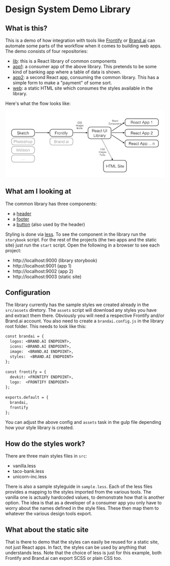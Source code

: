 # Design System Demo Library

## What is this?

This is a demo of how integration with tools like [Frontify](http://frontify.com) or [Brand.ai](http://brand.ai/) can automate some parts of the workflow when it comes to building web apps. The demo consists of four repositories:
- [lib](https://github.com/buildit/ds-demo/packages/lib): this is a React library of common components
- [app1](https://github.com/buildit/ds-demo/packages/app1): a consumer app of the above library. This pretends to be some kind of banking app where a table of data is shown.
- [app2](https://github.com/buildit/ds-demo/packages/app2): a second React app, consuming the common library. This has a simple form to make a "payment" of some sort.
- [web](https://github.com/buildit/ds-demo/packages/web): a static HTML site which consumes the styles available in the library.

Here's what the flow looks like:

![Design System demo components](docs/ds-demo-diagram.png)

## What am I looking at

The common library has three components:
- a [header](https://github.com/buildit/ds-demo-lib/blob/master/src/header/index.jsx)
- a [footer](https://github.com/buildit/ds-demo-lib/blob/master/src/footer/index.jsx)
- a [button](https://github.com/buildit/ds-demo-lib/blob/master/src/button/index.jsx) (also used by the header)

Styling is done via [less](http://lesscss.org/). To see the component in the library run the `storybook` script. For the rest of the projects (the two apps and the static site) just run the `start` script. Open the following in a browser to see each project:
- http://localhost:9000 (library storybook)
- http://localhost:9001 (app 1)
- http://localhost:9002 (app 2)
- http://localhost:9003 (static site)

## Configuration

The library currently has the sample styles we created already in the `src/assets` diretory. The `assets` script will download any styles you have and extract them there. Obviously you will need a respective Frontify and/or Brand.ai account. You also need to create a `brandai.config.js` in the library root folder. This needs to look like this:

```
const brandai = {
  logos: <BRAND.AI ENDPOINT>,
  icons: <BRAND.AI ENDPOINT>,
  image:  <BRAND.AI ENDPOINT>,
  styles:  <BRAND.AI ENDPOINT>
};

const frontify = {
  devkit: <FRONTIFY ENDPOINT>,
  logo:  <FRONTIFY ENDPOINT>
};

exports.default = {
  brandai,
  frontify
};
```

You can adjust the above config and `assets` task in the gulp file depending how your style library is created.

## How do the styles work?

There are three main styles files in `src`:
- vanilla.less
- taco-bank.less
- unicorn-inc.less

There is also a sample styleguide in `sample.less`.
Each of the less files provides a mapping to the styles imported from the various tools. The vanilla one is actually hardcoded values, to demonstrate how that is another option. The idea is that as a developer of a consumer app you only have to worry about the names defined in the style files. These then map them to whatever the various design tools export.

## What about the static site

That is there to demo that the styles can easily be reused for a static site, not just React apps. In fact, the styles can be used by anything that understands less. Note that the choice of less is just for this example, both Frontify and Brand.ai can export SCSS or plain CSS too.
